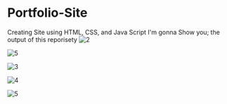 # Portfolio-Site
Creating Site using HTML, CSS, and Java Script
I'm gonna Show you; the output of this reporisety
![2](https://user-images.githubusercontent.com/50196370/86060720-a1f6f100-ba65-11ea-808c-83b138937878.png)

![5](https://user-images.githubusercontent.com/50196370/86060787-c5ba3700-ba65-11ea-9d71-ef78539ef85f.png)

![3](https://user-images.githubusercontent.com/50196370/86060750-b0dda380-ba65-11ea-84a9-e6fb1a6e5a89.png)

![4](https://user-images.githubusercontent.com/50196370/86060775-bf2bbf80-ba65-11ea-94a3-ecd098ca7d4a.png)

![5](https://user-images.githubusercontent.com/50196370/86060787-c5ba3700-ba65-11ea-9d71-ef78539ef85f.png)
